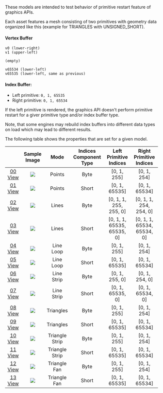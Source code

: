 These models are intended to test behavior of primitive restart feature of graphics APIs.

Each asset features a mesh consisting of two primitives with geometry data organized like this (example for TRIANGLES with UNSIGNED_SHORT).

#### Vertex Buffer
```
v0 (lower-right)
v1 (upper-left)

(empty)

v65534 (lower-left)
v65535 (lower-left, same as previous)
```

#### Index Buffer: 
- Left primitive: `0, 1, 65535`
- Right primitive: `0, 1, 65534`

If the left primitive is rendered, the graphics API doesn't perform primitive restart for a giver primitive type and/or index buffer type.

Note, that some engines may rebuild index buffers into different data types on load which may lead to different results.

The following table shows the properties that are set for a given model.  

|   | Sample Image | Mode | Indices Component Type | Left Primitive Indices | Right Primitive Indices |
| :---: | :---: | :---: | :---: | :---: | :---: |
| [00](Mesh_PrimitiveRestart_00.gltf)<br>[View](https://bghgary.github.io/glTF-Assets-Viewer/?folder=15&model=0) | [<img src="Figures/Thumbnails/Mesh_PrimitiveRestart_00.png" align="middle">](Figures/SampleImages/Mesh_PrimitiveRestart_00.png) | Points | Byte | [0, 1, 255] | [0, 1, 254] |
| [01](Mesh_PrimitiveRestart_01.gltf)<br>[View](https://bghgary.github.io/glTF-Assets-Viewer/?folder=15&model=1) | [<img src="Figures/Thumbnails/Mesh_PrimitiveRestart_01.png" align="middle">](Figures/SampleImages/Mesh_PrimitiveRestart_01.png) | Points | Short | [0, 1, 65535] | [0, 1, 65534] |
| [02](Mesh_PrimitiveRestart_02.gltf)<br>[View](https://bghgary.github.io/glTF-Assets-Viewer/?folder=15&model=2) | [<img src="Figures/Thumbnails/Mesh_PrimitiveRestart_02.png" align="middle">](Figures/SampleImages/Mesh_PrimitiveRestart_02.png) | Lines | Byte | [0, 1, 1, 255, 255, 0] | [0, 1, 1, 254, 254, 0] |
| [03](Mesh_PrimitiveRestart_03.gltf)<br>[View](https://bghgary.github.io/glTF-Assets-Viewer/?folder=15&model=3) | [<img src="Figures/Thumbnails/Mesh_PrimitiveRestart_03.png" align="middle">](Figures/SampleImages/Mesh_PrimitiveRestart_03.png) | Lines | Short | [0, 1, 1, 65535, 65535, 0] | [0, 1, 1, 65534, 65534, 0] |
| [04](Mesh_PrimitiveRestart_04.gltf)<br>[View](https://bghgary.github.io/glTF-Assets-Viewer/?folder=15&model=4) | [<img src="Figures/Thumbnails/Mesh_PrimitiveRestart_04.png" align="middle">](Figures/SampleImages/Mesh_PrimitiveRestart_04.png) | Line Loop | Byte | [0, 1, 255] | [0, 1, 254] |
| [05](Mesh_PrimitiveRestart_05.gltf)<br>[View](https://bghgary.github.io/glTF-Assets-Viewer/?folder=15&model=5) | [<img src="Figures/Thumbnails/Mesh_PrimitiveRestart_05.png" align="middle">](Figures/SampleImages/Mesh_PrimitiveRestart_05.png) | Line Loop | Short | [0, 1, 65535] | [0, 1, 65534] |
| [06](Mesh_PrimitiveRestart_06.gltf)<br>[View](https://bghgary.github.io/glTF-Assets-Viewer/?folder=15&model=6) | [<img src="Figures/Thumbnails/Mesh_PrimitiveRestart_06.png" align="middle">](Figures/SampleImages/Mesh_PrimitiveRestart_06.png) | Line Strip | Byte | [0, 1, 255, 0] | [0, 1, 254, 0] |
| [07](Mesh_PrimitiveRestart_07.gltf)<br>[View](https://bghgary.github.io/glTF-Assets-Viewer/?folder=15&model=7) | [<img src="Figures/Thumbnails/Mesh_PrimitiveRestart_07.png" align="middle">](Figures/SampleImages/Mesh_PrimitiveRestart_07.png) | Line Strip | Short | [0, 1, 65535, 0] | [0, 1, 65534, 0] |
| [08](Mesh_PrimitiveRestart_08.gltf)<br>[View](https://bghgary.github.io/glTF-Assets-Viewer/?folder=15&model=8) | [<img src="Figures/Thumbnails/Mesh_PrimitiveRestart_08.png" align="middle">](Figures/SampleImages/Mesh_PrimitiveRestart_08.png) | Triangles | Byte | [0, 1, 255] | [0, 1, 254] |
| [09](Mesh_PrimitiveRestart_09.gltf)<br>[View](https://bghgary.github.io/glTF-Assets-Viewer/?folder=15&model=9) | [<img src="Figures/Thumbnails/Mesh_PrimitiveRestart_09.png" align="middle">](Figures/SampleImages/Mesh_PrimitiveRestart_09.png) | Triangles | Short | [0, 1, 65535] | [0, 1, 65534] |
| [10](Mesh_PrimitiveRestart_10.gltf)<br>[View](https://bghgary.github.io/glTF-Assets-Viewer/?folder=15&model=10) | [<img src="Figures/Thumbnails/Mesh_PrimitiveRestart_10.png" align="middle">](Figures/SampleImages/Mesh_PrimitiveRestart_10.png) | Triangle Strip | Byte | [0, 1, 255] | [0, 1, 254] |
| [11](Mesh_PrimitiveRestart_11.gltf)<br>[View](https://bghgary.github.io/glTF-Assets-Viewer/?folder=15&model=11) | [<img src="Figures/Thumbnails/Mesh_PrimitiveRestart_11.png" align="middle">](Figures/SampleImages/Mesh_PrimitiveRestart_11.png) | Triangle Strip | Short | [0, 1, 65535] | [0, 1, 65534] |
| [12](Mesh_PrimitiveRestart_12.gltf)<br>[View](https://bghgary.github.io/glTF-Assets-Viewer/?folder=15&model=12) | [<img src="Figures/Thumbnails/Mesh_PrimitiveRestart_12.png" align="middle">](Figures/SampleImages/Mesh_PrimitiveRestart_12.png) | Triangle Fan | Byte | [0, 1, 255] | [0, 1, 254] |
| [13](Mesh_PrimitiveRestart_13.gltf)<br>[View](https://bghgary.github.io/glTF-Assets-Viewer/?folder=15&model=13) | [<img src="Figures/Thumbnails/Mesh_PrimitiveRestart_13.png" align="middle">](Figures/SampleImages/Mesh_PrimitiveRestart_13.png) | Triangle Fan | Short | [0, 1, 65535] | [0, 1, 65534] |
 
